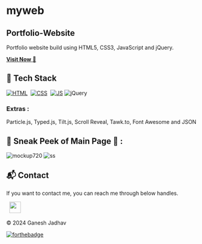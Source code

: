 # myweb

## Portfolio-Website
Portfolio website build using HTML5, CSS3, JavaScript and jQuery.

<a href="" target="_blank">**Visit Now** 🚀</a>


## 📌 Tech Stack
[![HTML](https://img.shields.io/badge/html5%20-%23E34F26.svg?&style=for-the-badge&logo=html5&logoColor=white)](https://github.com/ganeshjadhav2402/myweb/blob/main/index.html)&nbsp;
[![CSS](https://img.shields.io/badge/css3%20-%231572B6.svg?&style=for-the-badge&logo=css3&logoColor=white)](https://github.com/ganeshjadhav2402/myweb/tree/main/assets/css)&nbsp;
[![JS](https://img.shields.io/badge/javascript%20-%23323330.svg?&style=for-the-badge&logo=javascript&logoColor=%23F7DF1E)](https://github.com/ganeshjadhav2402/myweb/tree/main/assets/js)
<img alt="jQuery" src="https://img.shields.io/badge/jquery-%230769AD.svg?style=for-the-badge&logo=jquery&logoColor=white"/>

### Extras : 
Particle.js, Typed.js, Tilt.js, Scroll Reveal, Tawk.to, Font Awesome and JSON

## 📌 Sneak Peek of Main Page 🙈 :
![mockup720](https://github.com/user-attachments/assets/bcf68892-0d36-4c72-81c1-9cc4842c533a)
![ss](https://github.com/user-attachments/assets/60ebac40-8a27-4e94-9a1b-d4b2651b6f31)


<h2>📬 Contact</h2>


If you want to contact me, you can reach me through below handles.

&nbsp;&nbsp;<a href="https://www.linkedin.com/in/ganesh-jadhav-951213225/"><img src="https://www.felberpr.com/wp-content/uploads/linkedin-logo.png" width="30"></img></a>

© 2024 Ganesh Jadhav


[![forthebadge](https://forthebadge.com/images/badges/built-with-love.svg)](https://forthebadge.com)
